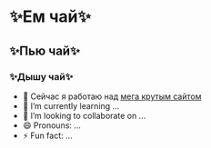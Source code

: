 # ✨Ем чай✨
## ✨Пью чай✨
### ✨Дышу чай✨

- 🔭 Сейчас я работаю над [мега крутым сайтом](https://zabadoooj.github.io/zabadooj.github.io/)
- 🌱 I’m currently learning ...
- 👯 I’m looking to collaborate on ...
- 😄 Pronouns: ...
- ⚡ Fun fact: ...

